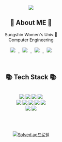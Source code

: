 <div align=center>
  <img src="https://capsule-render.vercel.app/api?type=waving&color=6d64fe&height=300&section=header&text=JeongJunSeo&fontSize=80&fontAlignY=45&fontColor=bfc2d8" />
</div>
<div align=center>
  <h2> 👩 About ME 👩 </h2>
  Sungshin Women's Univ.🔮
  <br>
     Computer Engineering
  <br><br>
    <a href="https://instagram.com/j.seo_18">
      <img
      src="http://img.shields.io/badge/-Instagram-black?style=flat&logo=Instagram&link=https://instagram.com/j.seo_18/"
      style="height : auto; margin-left : 10px; margin-right : 10px;"/>
    </a> 
    <a href="mailto:sunseo1818@gmail.com">
      <img
      src="https://img.shields.io/badge/Gmail-d14836?style=flat&logo=Gmail&logoColor=white&link=mailto:sunseo1818@gmail.com"
      style="height : auto; margin-left : 10px; margin-right : 10px;"/>
    </a>
    <a href="https://blog.naver.com/kjmj13/">
      <img
      src="http://img.shields.io/badge/-Tech%20Blog-bdffc1?style=flat&logo=naver&link=https://blog.naver.com/kjmj13/"
      style="height : auto; margin-left : 10px; margin-right : 10px;"/>
    </a>
    <a href="https://jeongjunseo-portfolio.notion.site/1b689f5b28884e67af14ae22a37a3e10">
      <img
      src="http://img.shields.io/badge/Portfolio-ef99e8?style=flat&logo=notion&link=https://jeonjunseo-portfolio.notion.site/17cff9f7ca1d4490a26d1a8d6b95e86c"
      style="height : auto; margin-left : 10px; margin-right : 10px;"/>
    </a>
</div>
<br>
<br>
<div align=center><h2>📚 Tech Stack 📚</h2></div>
<br>
<div align=center> 
  <img src="https://img.shields.io/badge/JavaScript-F7DF1E?style=flat&logo=javascript&logoColor=white"/></a> 
  <img src="https://img.shields.io/badge/C++-0099C?style=flat&logo=C%2B%2B&logoColor=white"/></a>
  <img src="https://img.shields.io/badge/Java-007396?style=flat&logo=java&logoColor=white"/></a>
  <img src="https://img.shields.io/badge/Python-3776AB?style=flat&logo=python&logoColor=white"/></a> 
  <br>
  <img src="https://img.shields.io/badge/Node.js-339933?style=flat&logo=node.js&logoColor=white"/></a> 
  <img src="https://img.shields.io/badge/express-000000?style=flat&logo=express&logoColor=white"></a>
  <img src="https://img.shields.io/badge/spring-6DB33F?style=flat&logo=spring&logoColor=white">
  <img src="https://img.shields.io/badge/mariaDB-003545?style=flate&logo=mariaDB&logoColor=white">
  <img src="https://img.shields.io/badge/mysql-4479A1?style=flat&logo=mysql&logoColor=white">
  <br>
  <img src="https://img.shields.io/badge/html5-E34F26?style=flat&logo=html5&logoColor=white">
  <img src="https://img.shields.io/badge/css-1572B6?style=flat&logo=css3&logoColor=white">
</div>
<br>
<br>
<br>
<div align="center">
  
[![Solved.ac프로필](http://mazassumnida.wtf/api/v2/generate_badge?boj=kjmj13)](https://solved.ac/kjmj13)  
  
</div>
